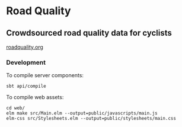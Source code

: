 # Road Quality
## Crowdsourced road quality data for cyclists

[roadquality.org](http://www.roadquality.org)

### Development
To compile server components:

    sbt api/compile

To compile web assets:

    cd web/
    elm make src/Main.elm --output=public/javascripts/main.js
    elm-css src/Stylesheets.elm --output=public/stylesheets/main.css
